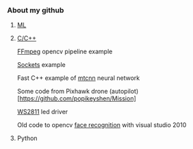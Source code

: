 
### About my github

1. [ML](https://github.com/popikeyshen/ML)

2. [C/C++](https://github.com/popikeyshen/cpp)

   [FFmpeg](https://github.com/popikeyshen/ffmpeg) opencv pipeline example

   [Sockets](https://github.com/popikeyshen/sockets) example
   
   Fast C++ example of  [mtcnn](https://github.com/popikeyshen/mtcnn) neural network
   
   Some code from Pixhawk drone (autopilot)[https://github.com/popikeyshen/Mission]
   
   [WS2811](https://github.com/popikeyshen/COM_Port_WS2811) led driver 
   
   Old code to opencv [face recognition](https://github.com/popikeyshen/cascade_recognition-VS10) with visual studio 2010 
  

3. Python
